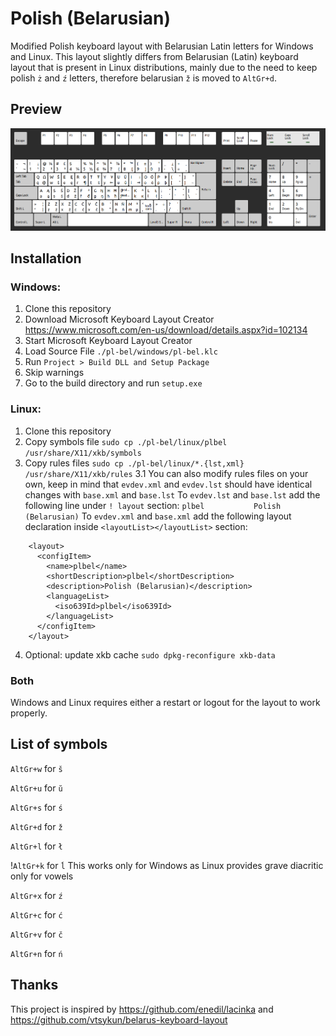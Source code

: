 # Polish (Belarusian)
Modified Polish keyboard layout with Belarusian Latin letters for Windows and Linux. This layout slightly differs from Belarusian (Latin) keyboard layout that is present in Linux distributions, mainly due to the need to keep polish `ż` and `ź` letters, therefore belarusian `ž` is moved to `AltGr+d`.

## Preview
![preview](./.static/preview.png)

## Installation

### Windows:
1. Clone this repository
2. Download Microsoft Keyboard Layout Creator https://www.microsoft.com/en-us/download/details.aspx?id=102134
3. Start Microsoft Keyboard Layout Creator
4. Load Source File `./pl-bel/windows/pl-bel.klc`
5. Run `Project > Build DLL and Setup Package`
6. Skip warnings
7. Go to the build directory and run `setup.exe`

### Linux:
1. Clone this repository
2. Copy symbols file `sudo cp ./pl-bel/linux/plbel /usr/share/X11/xkb/symbols`
3. Copy rules files `sudo cp ./pl-bel/linux/*.{lst,xml} /usr/share/X11/xkb/rules`
3.1 You can also modify rules files on your own, keep in mind that `evdev.xml` and `evdev.lst` should have identical changes with `base.xml` and `base.lst`
To `evdev.lst` and `base.lst` add the following line under `! layout` section:
`plbel           Polish (Belarusian)`
To `evdev.xml` and `base.xml` add the following layout declaration inside `<layoutList></layoutList>` section:
```
    <layout>
      <configItem>
        <name>plbel</name>
        <shortDescription>plbel</shortDescription>
        <description>Polish (Belarusian)</description>
        <languageList>
          <iso639Id>plbel</iso639Id>
        </languageList>
      </configItem>
    </layout>

```
4. Optional: update xkb cache `sudo dpkg-reconfigure xkb-data`


### Both
Windows and Linux requires either a restart or logout for the layout to work properly.

## List of symbols
`AltGr+w` for `š`

`AltGr+u` for `ŭ`

`AltGr+s` for `ś`

`AltGr+d` for `ž`

`AltGr+l` for `ł`

!`AltGr+k` for `ĺ` This works only for Windows as Linux provides grave diacritic only for vowels

`AltGr+x` for `ź`

`AltGr+c` for `ć`

`AltGr+v` for `č`

`AltGr+n` for `ń`

## Thanks
This project is inspired by https://github.com/enedil/lacinka and https://github.com/vtsykun/belarus-keyboard-layout
